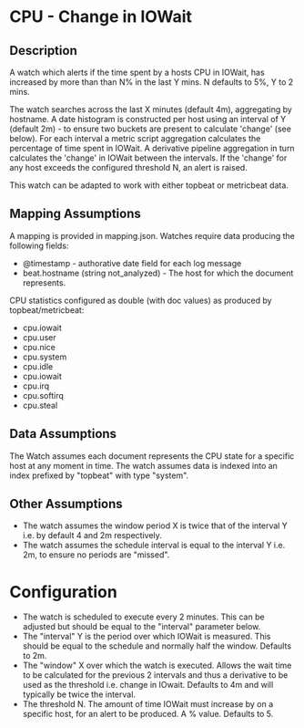 # CPU - Change in IOWait

## Description

A watch which alerts if the time spent by a hosts CPU in IOWait, has increased by more than than N% in the last Y mins. N defaults to 5%, Y to 2 mins.

The watch searches across the last X minutes (default 4m), aggregating by hostname. A date histogram is constructed per host using an interval of Y (default 2m) - to ensure two buckets are present to calculate 'change' (see below).
For each interval a metric script aggregation calculates the percentage of time spent in IOWait.  A derivative pipeline aggregation in turn calculates the 'change' in IOWait between the intervals.
If the 'change' for any host exceeds the configured threshold N, an alert is raised.

This watch can be adapted to work with either topbeat or metricbeat data.

## Mapping Assumptions

A mapping is provided in mapping.json.  Watches require data producing the following fields:

* @timestamp - authorative date field for each log message
* beat.hostname (string not_analyzed) - The host for which the document represents.

CPU statistics configured as double (with doc values) as produced by topbeat/metricbeat:

* cpu.iowait
* cpu.user
* cpu.nice
* cpu.system
* cpu.idle
* cpu.iowait
* cpu.irq
* cpu.softirq
* cpu.steal


## Data Assumptions

The Watch assumes each document represents the CPU state for a specific host at any moment in time.
The watch assumes data is indexed into an index prefixed by "topbeat" with type "system".

## Other Assumptions

* The watch assumes the window period X is twice that of the interval Y i.e. by default 4 and 2m respectively.
* The watch assumes the schedule interval is equal to the interval Y i.e. 2m, to ensure no periods are "missed".

# Configuration

* The watch is scheduled to execute every 2 minutes.  This can be adjusted but should be equal to the "interval" parameter below.
* The "interval" Y is the period over which IOWait is measured.  This should be equal to the schedule and normally half the window.  Defaults to 2m.
* The "window" X over which the watch is executed. Allows the wait time to be calculated for the previous 2 intervals and thus a derivative to be used as the threshold i.e. change in IOwait.  Defaults to 4m and will typically be twice the interval.
* The threshold N.  The amount of time IOWait must increase by on a specific host, for an alert to be produced.  A % value. Defaults to 5.